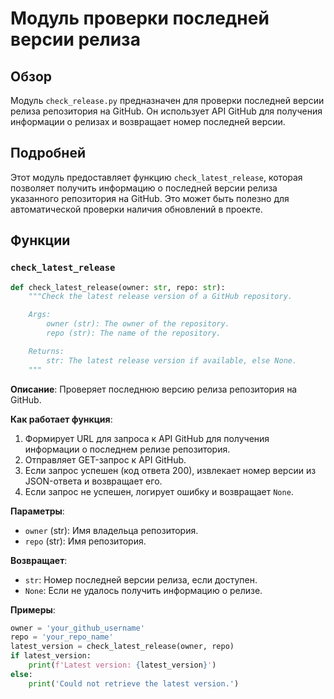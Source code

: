 # Модуль проверки последней версии релиза

## Обзор

Модуль `check_release.py` предназначен для проверки последней версии релиза репозитория на GitHub. Он использует API GitHub для получения информации о релизах и возвращает номер последней версии.

## Подробней

Этот модуль предоставляет функцию `check_latest_release`, которая позволяет получить информацию о последней версии релиза указанного репозитория на GitHub. Это может быть полезно для автоматической проверки наличия обновлений в проекте.

## Функции

### `check_latest_release`

```python
def check_latest_release(owner: str, repo: str):
    """Check the latest release version of a GitHub repository.

    Args:
        owner (str): The owner of the repository.
        repo (str): The name of the repository.

    Returns:
        str: The latest release version if available, else None.
    """
```

**Описание**: Проверяет последнюю версию релиза репозитория на GitHub.

**Как работает функция**:
1. Формирует URL для запроса к API GitHub для получения информации о последнем релизе репозитория.
2. Отправляет GET-запрос к API GitHub.
3. Если запрос успешен (код ответа 200), извлекает номер версии из JSON-ответа и возвращает его.
4. Если запрос не успешен, логирует ошибку и возвращает `None`.

**Параметры**:
- `owner` (str): Имя владельца репозитория.
- `repo` (str): Имя репозитория.

**Возвращает**:
- `str`: Номер последней версии релиза, если доступен.
- `None`: Если не удалось получить информацию о релизе.

**Примеры**:
```python
owner = 'your_github_username'
repo = 'your_repo_name'
latest_version = check_latest_release(owner, repo)
if latest_version:
    print(f'Latest version: {latest_version}')
else:
    print('Could not retrieve the latest version.')